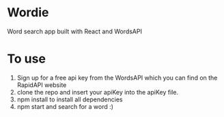# Wordie

Word search app built with React and WordsAPI

# To use

1. Sign up for a free api key from the WordsAPI which you can find on the RapidAPI website
2. clone the repo and insert your apiKey into the apiKey file.
3. npm install to install all dependencies
4. npm start and search for a word :)
